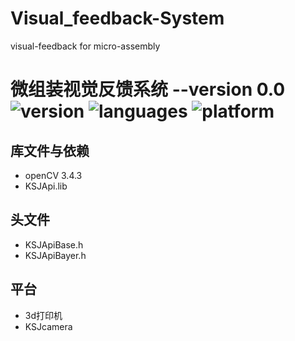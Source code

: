 # Visual_feedback-System
visual-feedback for micro-assembly
# 微组装视觉反馈系统 --version 0.0 ![version](https://img.shields.io/badge/version-0.0-green.svg) ![languages](https://img.shields.io/badge/language-c%2B%2B%2Fc-green.svg) ![platform](https://img.shields.io/badge/platform-windows-green.svg)
## 库文件与依赖
* openCV 3.4.3
* KSJApi.lib
## 头文件
* KSJApiBase.h
* KSJApiBayer.h
## 平台
* 3d打印机
* KSJcamera
